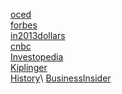 [oced](https://data.oecd.org/price/inflation-cpi.htm)\
[forbes](https://www.forbes.com/sites/jonathanponciano/2021/05/13/jobless-claims-hit-new-pandemic-low-but-169-million-americans-are-still-receiving-unemployment-benefits/?sh=32c45d467829)\
[in2013dollars](https://www.in2013dollars.com/inflation-rate-in-2021)\
[cnbc](https://www.cnbc.com/2021/05/12/consumer-price-index-april-2021.html#:~:text=CPI%20April%202021%3A%20Inflation%20speeds,as%20consumer%20prices%20leap%204.2%25)\
[Investopedia](https://www.investopedia.com/terms/c/consumerpriceindex.asp)\
[Kiplinger](https://www.kiplinger.com/economic-forecasts/inflation)\
[History](https://www.history.com/topics/21st-century/recession#:~:text=approached%2010%20percent.-,Causes%20of%20the%20Recession,are%20considered%20high%2Drisk%20loans.)\
[BusinessInsider](https://www.businessinsider.com/what-caused-the-great-depression#:~:text=While%20the%20October%201929%20stock,contributed%20to%20the%20Great%20Depression.)